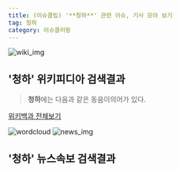 ```yaml
---
title: (이슈클립) '**청하**' 관련 이슈, 기사 모아 보기
tag: 청하
category: 이슈클리핑
---
```

![wiki_img](https://user-images.githubusercontent.com/42597476/44503234-41136a80-a6d0-11e8-9071-6fc6418eafe4.png)
## **'**청하**'** 위키피디아 검색결과
>**청하**에는 다음과 같은 동음이의어가 있다.

<a href="https://ko.wikipedia.org/wiki/청하" target="_blank">위키백과 전체보기</a>

![wordcloud](https://s3.ap-northeast-2.amazonaws.com/lyrics101-wordcloud/2018-09-24-1537718713.png)
![news_img](https://user-images.githubusercontent.com/42597476/44507050-1206f400-a6e4-11e8-8d98-7ffbfebb353f.png)
## **'**청하**'** 뉴스속보 검색결과

